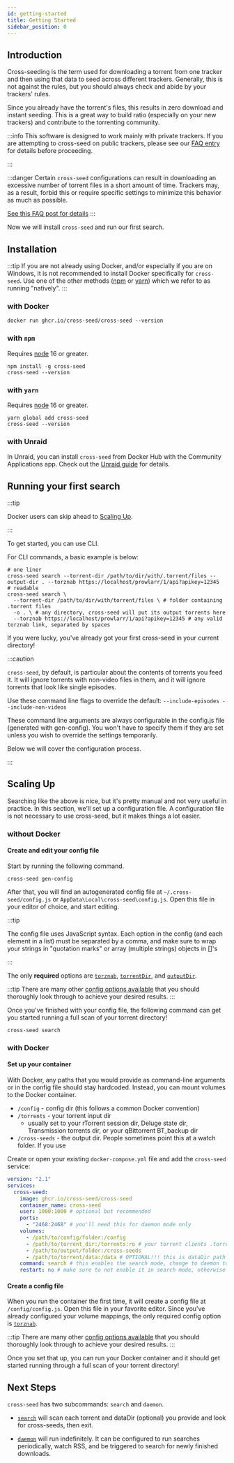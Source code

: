 ```yaml
---
id: getting-started
title: Getting Started
sidebar_position: 0
---
```


## Introduction

Cross-seeding is the term used for downloading a torrent from one tracker and then using that data to seed across different trackers. Generally, this is not against the rules, but you should always check and abide by your trackers' rules.

Since you already have the torrent's files, this results in zero download and instant seeding. This is a great way to build ratio (especially on your new trackers) and contribute to the torrenting community.

:::info
This software is designed to work mainly with private trackers. If you are attempting to cross-seed on public trackers, please see our [FAQ entry](./faq-troubleshooting.md#does-cross-seed-work-on-public-trackers) for details before proceeding.

:::

:::danger
Certain `cross-seed` configurations can result in downloading an excessive number of torrent files in a short amount of time. Trackers may, as a result, forbid this or require specific settings to minimize this behavior as much as possible.

[See this FAQ post for details](./faq-troubleshooting.md#my-tracker-is-mad-at-me-for-snatching-too-many-torrent-files)
:::

Now we will install `cross-seed` and run our first search.

## Installation

:::tip
If you are not already using Docker, and/or especially if you are on Windows, it is not recommended to install Docker specifically for `cross-seed`. Use one of the other methods ([npm](#with-npm) or [yarn](#with-yarn)) which we refer to as running "natively".
:::

### with Docker

```shell
docker run ghcr.io/cross-seed/cross-seed --version
```

### with `npm`

Requires [node](https://nodejs.org/en/download/) 16 or greater.

```shell
npm install -g cross-seed
cross-seed --version
```

### with `yarn`

Requires [node](https://nodejs.org/en/download/) 16 or greater.

```shell
yarn global add cross-seed
cross-seed --version
```

### with Unraid

In Unraid, you can install `cross-seed` from Docker Hub with the Community
Applications app. Check out the [Unraid guide](../tutorials/unraid) for details.

## Running your first search

:::tip

Docker users can skip ahead to [Scaling Up](#with-docker).

:::

To get started, you can use CLI.

For CLI commands, a basic example is below:

```shell
# one liner
cross-seed search --torrent-dir /path/to/dir/with/.torrent/files --output-dir . --torznab https://localhost/prowlarr/1/api?apikey=12345
# readable
cross-seed search \
  --torrent-dir /path/to/dir/with/torrent/files \ # folder containing .torrent files
  -o . \ # any directory, cross-seed will put its output torrents here
  --torznab https://localhost/prowlarr/1/api?apikey=12345 # any valid torznab link, separated by spaces
```

If you were lucky, you've already got your first cross-seed in your current
directory!

:::caution

`cross-seed`, by default, is particular about the contents of torrents you feed
it. It will ignore torrents with non-video files in them, and it will ignore
torrents that look like single episodes.

Use these command line flags to override the default:
`--include-episodes --include-non-videos`

These command line arguments are always configurable in the config.js file (generated with gen-config).
You won't have to specify them if they are set unless you wish to override the settings temporarily.

Below we will cover the configuration process.

:::

## Scaling Up

Searching like the above is nice, but it's pretty manual and not very useful in
practice. In this section, we'll set up a configuration file. A configuration
file is not necessary to use cross-seed, but it makes things a lot easier.

### without Docker

#### Create and edit your config file

Start by running the following command.

```shell
cross-seed gen-config
```

After that, you will find an autogenerated config file at
`~/.cross-seed/config.js` or `AppData\Local\cross-seed\config.js`. Open this file
in your editor of choice, and start editing.

:::tip

The config file uses JavaScript syntax. Each option in the config (and each
element in a list) must be separated by a comma, and make sure to wrap your
strings in "quotation marks" or array (multiple strings) objects in []'s

:::

The only **required** options are [`torznab`](../basics/options.md#torznab),
[`torrentDir`](../basics/options.md#torrentdir), and
[`outputDir`](../basics/options.md#outputdir).

:::tip
There are many other [config options available](./options.md#all-options) that
you should thoroughly look through to achieve your desired results.
:::

Once you've finished with your config file, the following command can get you
started running a full scan of your torrent directory!

```shell
cross-seed search
```

### with Docker

#### Set up your container

With Docker, any paths that you would provide as command-line arguments or in
the config file should stay hardcoded. Instead, you can mount volumes to the
Docker container.

- `/config` - config dir (this follows a common Docker convention)
- `/torrents` - your torrent input dir
  - usually set to your rTorrent session dir, Deluge state dir, Transmission torrents dir, or your qBittorrent BT_backup dir
- `/cross-seeds` - the output dir. People sometimes point this at a watch folder. If you use

Create or open your existing `docker-compose.yml` file and add the `cross-seed`
service:

```yaml
version: "2.1"
services:
  cross-seed:
    image: ghcr.io/cross-seed/cross-seed
    container_name: cross-seed
    user: 1000:1000 # optional but recommended
    ports:
      - "2468:2468" # you'll need this for daemon mode only
    volumes:
      - /path/to/config/folder:/config
      - /path/to/torrent_dir:/torrents:ro # your torrent clients .torrent cache, can and should be mounted read-only (e.g. qbit: `BT_Backup` | deluge: `state` | transmission: `transmission/torrents` | rtorrent: session dir from `.rtorrent.rc`)
      - /path/to/output/folder:/cross-seeds
      - /path/to/torrent/data:/data # OPTIONAL!!! this is dataDir path (for data-based matching) - will need to replicate your torrent client's container path (like Arr's do)
    command: search # this enables the search mode, change to daemon to specifically run the daemon
    restart: no # make sure to not enable it in search mode, otherwise it will keep rerunning constantly
```

#### Create a config file

When you run the container the first time, it will create a config file at
`/config/config.js`. Open this file in your favorite editor. Since you've
already configured your volume mappings, the only required config option is
[`torznab`](../basics/options.md#torznab).

:::tip
There are many other [config options available](./options.md#all-options) that
you should thoroughly look through to achieve your desired results.
:::

Once you set that up, you can run your Docker container and it should get
started running through a full scan of your torrent directory!

## Next Steps

`cross-seed` has two subcommands: `search` and `daemon`.

- [`search`](./getting-started.md#running-your-first-search) will scan each torrent and dataDir (optional) you provide and look for
  cross-seeds, then exit.

- [`daemon`](./daemon.md) will run indefinitely. It can be configured to run searches periodically, watch RSS,
  and be triggered to search for newly finished downloads.
